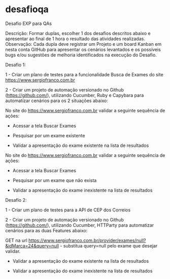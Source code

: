 # desafioqa
Desafio EXP para QAs

Descrição: Formar duplas, escolher 1 dos desafios descritos abaixo e apresentar ao final de 1 hora o resultado das atividades realizadas.
Observação: Cada dupla deve registrar um Projeto e um board Kanban em nesta conta GitHub para apresentar os cenários levantados e os possíveis bugs e/ou sugestões de melhoria identificados na execução do Desafio.

Desafio 1:

1 - Criar um plano de testes para a funcionalidade Busca de Exames do site https://www.sergiofranco.com.br 

2 - Criar um projeto de automação versionado no Github (https://github.com/), utilizando Cucumber, Ruby e Capybara para automatizar cenários para os 2 situações abaixo: 

No site do https://www.sergiofranco.com.br validar a seguinte sequência de ações:

 *   Acessar a tela Buscar Exames

 *   Pesquisar por um exame existente

 *   Validar a apresentação do exame existente na lista de resultados
 

No site do https://www.sergiofranco.com.br validar a seguinte sequência de ações:

 *   Acessar a tela Buscar Exames

 *   Pesquisar por um exame que não exista

 *   Validar a apresentação do exame inexistente na lista de resultados
 
 
Desafio 2:

1 - Criar um plano de testes para a API de CEP dos Correios

2 - Criar um projeto de automação versionado no Github (https://github.com/), utilizando Cucumber, HTTParty para automatizar cenários para as duas Features abaixo:

 
GET na url https://www.sergiofranco.com.br/provider/exames/null?&idMarca=24&query=null - substitua query=null pelo exame que desejar validar.

 *   Validar a apresentação do exame existente na lista de resultados

 *   Validar a apresentação do exame inexistente na lista de resultados
